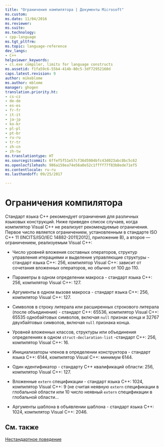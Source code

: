 ```yaml
---
title: "Ограничения компилятора | Документы Microsoft"
ms.custom: 
ms.date: 11/04/2016
ms.reviewer: 
ms.suite: 
ms.technology:
- cpp-language
ms.tgt_pltfrm: 
ms.topic: language-reference
dev_langs:
- C++
helpviewer_keywords:
- cl.exe compiler, limits for language constructs
ms.assetid: f1fa59c6-55b4-414b-80c5-3df72952160d
caps.latest.revision: 9
author: mikeblome
ms.author: mblome
manager: ghogen
translation.priority.ht:
- cs-cz
- de-de
- es-es
- fr-fr
- it-it
- ja-jp
- ko-kr
- pl-pl
- pt-br
- ru-ru
- tr-tr
- zh-cn
- zh-tw
ms.translationtype: HT
ms.sourcegitcommit: 6ffef5f51e57cf36d5984bfc43d023abc8bc5c62
ms.openlocfilehash: 986a158ea74e56a0e52c1ffff77f83b8ede71ef5
ms.contentlocale: ru-ru
ms.lasthandoff: 09/25/2017

---
```

# <a name="compiler-limits"></a>Ограничения компилятора
Стандарт языка C++ рекомендует ограничения для различных языковых конструкций. Ниже приведен список случаев, когда компилятор Visual C++ не реализует рекомендуемые ограничения. Первое число является ограничением, установленным в стандарте ISO C++ 11 (INCITS/ISO/IEC 14882-2011[2012], приложение B), а второе — ограничением, реализуемым Visual C++:  
  
-   Число уровней вложения составных операторов, структур управления итерациями и выделение управляющие структуры - стандарт языка C++: 256, компилятор Visual C++: зависит от сочетания вложенных операторов, но обычно от 100 до 110.  
  
-   Параметры в одном определении макроса - стандарт языка C++: 256, компилятор Visual C++: 127.  
  
-   Аргументы в одном вызове макроса - стандарт языка C++: 256, компилятор Visual C++: 127.  
  
-   Символов в строку литерала или расширенных строкового литерала (после объединения) - стандарт C++: 65536, компилятор Visual C++: 65535 однобайтовых символов, включая `null` признак конца и 32767 двухбайтовых символов, включая `null` признака конца.  
  
-   Уровней вложенных классов, структуры или объединения определениях в одном `struct-declaration-list` -стандарт C++: 256, компилятор Visual C++: 16.  
  
-   Инициализаторы членов в определении конструктора - стандарт языка C++: 6144, компилятор Visual C++: минимум 6144.  
  
-   Один идентификатор - стандарту C++ квалификаций области: 256, компилятор Visual C++: 127.  
  
-   Вложенные `extern` спецификации - стандарт языка C++: 1024, компилятор Visual C++: 9 (не считая неявную `extern` спецификации в глобальной области или 10 число неявный `extern` спецификации в глобальной области...  
  
-   Аргументы шаблона в объявлении шаблона - стандарт языка C++: 1024, компилятор Visual C++: 2046.  
  
## <a name="see-also"></a>См. также  
 [Нестандартное поведение](../cpp/nonstandard-behavior.md)
